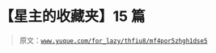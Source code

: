 # 【星主的收藏夹】15 篇

> 原文：[`www.yuque.com/for_lazy/thfiu8/mf4por5zhgh1dse5`](https://www.yuque.com/for_lazy/thfiu8/mf4por5zhgh1dse5)

